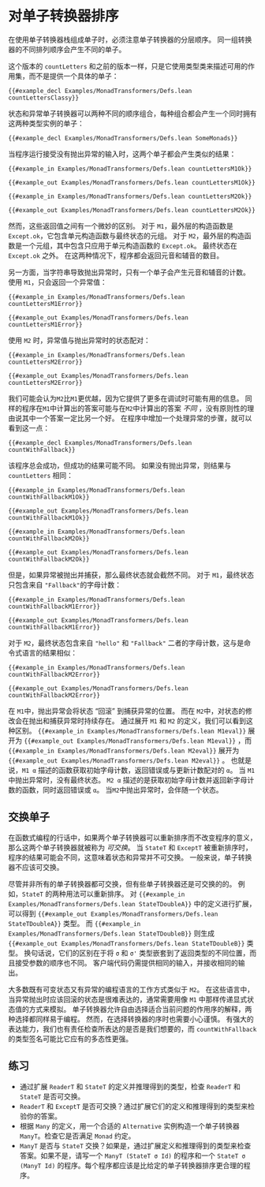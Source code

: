 <!--
# Ordering Monad Transformers
-->
# 对单子转换器排序

<!--
When composing a monad from a stack of monad transformers, it's important to be aware that the order in which the monad transformers are layered matters.
Different orderings of the same set of transformers result in different monads.
-->
在使用单子转换器栈组成单子时，必须注意单子转换器的分层顺序。
同一组转换器的不同排列顺序会产生不同的单子。

<!--
This version of `countLetters` is just like the previous version, except it uses type classes to describe the set of available effects instead of providing a concrete monad:
-->
这个版本的 `countLetters` 和之前的版本一样，只是它使用类型类来描述可用的作用集，而不是提供一个具体的单子：
```lean
{{#example_decl Examples/MonadTransformers/Defs.lean countLettersClassy}}
```
<!--
The state and exception monad transformers can be combined in two different orders, each resulting in a monad that has instances of both type classes:
-->
状态和异常单子转换器可以两种不同的顺序组合，每种组合都会产生一个同时拥有这两种类型实例的单子： 

```lean
{{#example_decl Examples/MonadTransformers/Defs.lean SomeMonads}}
```

<!--
When run on input for which the program does not throw an exception, both monads yield similar results:
-->
当程序运行接受没有抛出异常的输入时，这两个单子都会产生类似的结果：
```lean
{{#example_in Examples/MonadTransformers/Defs.lean countLettersM1Ok}}
```
```output info
{{#example_out Examples/MonadTransformers/Defs.lean countLettersM1Ok}}
```
```lean
{{#example_in Examples/MonadTransformers/Defs.lean countLettersM2Ok}}
```
```output info
{{#example_out Examples/MonadTransformers/Defs.lean countLettersM2Ok}}
```
<!--
However, there is a subtle difference between these return values.
In the case of `M1`, the outermost constructor is `Except.ok`, and it contains a pair of the unit constructor with the final state.
In the case of `M2`, the outermost constructor is the pair, which contains `Except.ok` applied only to the unit constructor.
The final state is outside of `Except.ok`.
In both cases, the program returns the counts of vowels and consonants.
-->
然而，这些返回值之间有一个微妙的区别。
对于 `M1`，最外层的构造函数是 `Except.ok`，它包含单元构造函数与最终状态的元组。
对于 `M2`，最外层的构造函数是一个元组，其中包含只应用于单元构造函数的 `Except.ok`。
最终状态在 `Except.ok` 之外。
在这两种情况下，程序都会返回元音和辅音的数目。

<!--
On the other hand, only one monad yields a count of vowels and consonants when the string causes an exception to be thrown.
Using `M1`, only an exception value is returned:
-->
另一方面，当字符串导致抛出异常时，只有一个单子会产生元音和辅音的计数。
使用 `M1`，只会返回一个异常值：
```lean
{{#example_in Examples/MonadTransformers/Defs.lean countLettersM1Error}}
```
```output info
{{#example_out Examples/MonadTransformers/Defs.lean countLettersM1Error}}
```
<!--
Using `M2`, the exception value is paired with the state as it was at the time that the exception was thrown:
-->
使用 `M2` 时，异常值与抛出异常时的状态配对：
```lean
{{#example_in Examples/MonadTransformers/Defs.lean countLettersM2Error}}
```
```output info
{{#example_out Examples/MonadTransformers/Defs.lean countLettersM2Error}}
```

<!--
It might be tempting to think that `M2` is superior to `M1` because it provides more information that might be useful when debugging.
The same program might compute _different_ answers in `M1` than it does in `M2`, and there's no principled reason to say that one of these answers is necessarily better than the other.
This can be seen by adding a step to the program that handles exceptions:
-->
我们可能会认为`M2`比`M1`更优越，因为它提供了更多在调试时可能有用的信息。
同样的程序在`M1`中计算出的答案可能与在`M2`中计算出的答案 _不同_ ，没有原则性的理由说其中一个答案一定比另一个好。
在程序中增加一个处理异常的步骤，就可以看到这一点：
```lean
{{#example_decl Examples/MonadTransformers/Defs.lean countWithFallback}}
```
<!--
This program always succeeds, but it might succeed with different results.
If no exception is thrown, then the results are the same as `countLetters`:
-->
该程序总会成功，但成功的结果可能不同。
如果没有抛出异常，则结果与 `countLetters` 相同：
```lean
{{#example_in Examples/MonadTransformers/Defs.lean countWithFallbackM1Ok}}
```
```output info
{{#example_out Examples/MonadTransformers/Defs.lean countWithFallbackM1Ok}}
```
```lean
{{#example_in Examples/MonadTransformers/Defs.lean countWithFallbackM2Ok}}
```
```output info
{{#example_out Examples/MonadTransformers/Defs.lean countWithFallbackM2Ok}}
```
<!--
However, if the exception is thrown and caught, then the final states are very different.
With `M1`, the final state contains only the letter counts from `"Fallback"`:
-->
但是，如果异常被抛出并捕获，那么最终状态就会截然不同。
对于 `M1`，最终状态只包含来自 `"Fallback"`的字母计数：
```lean
{{#example_in Examples/MonadTransformers/Defs.lean countWithFallbackM1Error}}
```
```output info
{{#example_out Examples/MonadTransformers/Defs.lean countWithFallbackM1Error}}
```
<!--
With `M2`, the final state contains letter counts from both `"hello"` and from `"Fallback"`, as one would expect in an imperative language:
-->
对于 `M2`，最终状态包含来自 `"hello"` 和 `"Fallback"` 二者的字母计数，这与是命令式语言的结果相似：
```lean
{{#example_in Examples/MonadTransformers/Defs.lean countWithFallbackM2Error}}
```
```output info
{{#example_out Examples/MonadTransformers/Defs.lean countWithFallbackM2Error}}
```

<!--
In `M1`, throwing an exception "rolls back" the state to where the exception was caught.
In `M2`, modifications to the state persist across the throwing and catching of exceptions.
This difference can be seen by unfolding the definitions of `M1` and `M2`.
`{{#example_in Examples/MonadTransformers/Defs.lean M1eval}}` unfolds to `{{#example_out Examples/MonadTransformers/Defs.lean M1eval}}`, and `{{#example_in Examples/MonadTransformers/Defs.lean M2eval}}` unfolds to `{{#example_out Examples/MonadTransformers/Defs.lean M2eval}}`.
That is to say, `M1 α` describes functions that take an initial letter count, returning either an error or an `α` paired with updated counts.
When an exception is thrown in `M1`, there is no final state.
`M2 α` describes functions that take an initial letter count and return a new letter count paired with either an error or an `α`.
When an exception is thrown in `M2`, it is accompanied by a state.
-->
在 `M1`中，抛出异常会将状态 “回滚” 到捕获异常的位置。
而在 `M2`中，对状态的修改会在抛出和捕获异常时持续存在。
通过展开 `M1` 和 `M2` 的定义，我们可以看到这种区别。
`{{#example_in Examples/MonadTransformers/Defs.lean M1eval}}` 展开为 `{{#example_out Examples/MonadTransformers/Defs.lean M1eval}}` ，而 `{{#example_in Examples/MonadTransformers/Defs.lean M2eval}}` 展开为 `{{#example_out Examples/MonadTransformers/Defs.lean M2eval}}` 。
也就是说，`M1 α` 描述的函数获取初始字母计数，返回错误或与更新计数配对的 `α`。
当 `M1` 中抛出异常时，没有最终状态。
`M2 α` 描述的是获取初始字母计数并返回新字母计数的函数，同时返回错误或 `α`。
当`M2`中抛出异常时，会伴随一个状态。

<!--
## Commuting Monads
-->
## 交换单子

<!--
In the jargon of functional programming, two monad transformers are said to _commute_ if they can be re-ordered without the meaning of the program changing.
The fact that the result of the program can differ when `StateT` and `ExceptT` are reordered means that state and exceptions do not commute.
In general, monad transformers should not be expected to commute.
-->

在函数式编程的行话中，如果两个单子转换器可以重新排序而不改变程序的意义，那么这两个单子转换器就被称为 _可交换_。
当 `StateT` 和 `ExceptT` 被重新排序时，程序的结果可能会不同，这意味着状态和异常并不可交换。
一般来说，单子转换器不应该可交换。

<!--
Even though not all monad transformers commute, some do.
For example, two uses of `StateT` can be re-ordered.
Expanding the definitions in `{{#example_in Examples/MonadTransformers/Defs.lean StateTDoubleA}}` yields the type `{{#example_out Examples/MonadTransformers/Defs.lean StateTDoubleA}}`, and `{{#example_in Examples/MonadTransformers/Defs.lean StateTDoubleB}}` yields `{{#example_out Examples/MonadTransformers/Defs.lean StateTDoubleB}}`.
In other words, the differences between them are that they nest the `σ` and `σ'` types in different places in the return type, and they accept their arguments in a different order.
Any client code will still need to provide the same inputs, and it will still receive the same outputs.
-->

尽管并非所有的单子转换器都可交换，但有些单子转换器还是可交换的的。
例如，`StateT` 的两种用法可以重新排序。
对 `{{#example_in Examples/MonadTransformers/Defs.lean StateTDoubleA}}` 中的定义进行扩展，可以得到 `{{#example_out Examples/MonadTransformers/Defs.lean StateTDoubleA}}` 类型。 而 `{{#example_in Examples/MonadTransformers/Defs.lean StateTDoubleB}}` 则生成 `{{#example_out Examples/MonadTransformers/Defs.lean StateTDoubleB}}` 类型。
换句话说，它们的区别在于将 `σ` 和 `σ'` 类型嵌套到了返回类型的不同位置，而且接受参数的顺序也不同。
客户端代码仍需提供相同的输入，并接收相同的输出。

<!--
Most programming languages that have both mutable state and exceptions work like `M2`.
In those languages, state that _should_ be rolled back when an exception is thrown is difficult to express, and it usually needs to be simulated in a manner that looks much like the passing of explicit state values in `M1`.
Monad transformers grant the freedom to choose an interpretation of effect ordering that works for the problem at hand, with both choices being equally easy to program with.
However, they also require care to be taken in the choice of ordering of transformers.
With great expressive power comes the responsibility to check that what's being expressed is what is intended, and the type signature of `countWithFallback` is probably more polymorphic than it should be.
-->
大多数既有可变状态又有异常的编程语言的工作方式类似于 `M2`。
在这些语言中，当异常抛出时应该回滚的状态是很难表达的，通常需要用像 `M1` 中那样传递显式状态值的方式来模拟。
单子转换器允许自由选择适合当前问题的作用序的解释，两种选择都同样易于编程。
然而，在选择转换器的序时也需要小心谨慎。
有强大的表达能力，我们也有责任检查所表达的是否是我们想要的，而 `countWithFallback` 的类型签名可能比它应有的多态性更强。

<!--
## Exercises
-->
## 练习

<!--
 * Check that `ReaderT` and `StateT` commute by expanding their definitions and reasoning about the resulting types.
 * Do `ReaderT` and `ExceptT` commute? Check your answer by expanding their definitions and reasoning about the resulting types.
 * Construct a monad transformer `ManyT` based on the definition of `Many`, with a suitable `Alternative` instance. Check that it satisfies the `Monad` contract.
 * Does `ManyT` commute with `StateT`? If so, check your answer by expanding definitions and reasoning about the resulting types. If not, write a program in `ManyT (StateT σ Id)` and a program in `StateT σ (ManyT Id)`. Each program should be one that makes more sense for the given ordering of monad transformers.
-->
 * 通过扩展 `ReaderT` 和 `StateT` 的定义并推理得到的类型，检查 `ReaderT` 和 `StateT` 是否可交换。
 * `ReaderT` 和 `ExceptT` 是否可交换？通过扩展它们的定义和推理得到的类型来检验你的答案。
 * 根据 `Many` 的定义，用一个合适的 `Alternative` 实例构造一个单子转换器 `ManyT`。检查它是否满足 `Monad` 约定。
 * `ManyT` 是否与 `StateT` 交换？如果是，通过扩展定义和推理得到的类型来检查答案。如果不是，请写一个 `ManyT (StateT σ Id)` 的程序和一个 `StateT σ (ManyT Id)` 的程序。每个程序都应该是比给定的单子转换器排序更合理的程序。